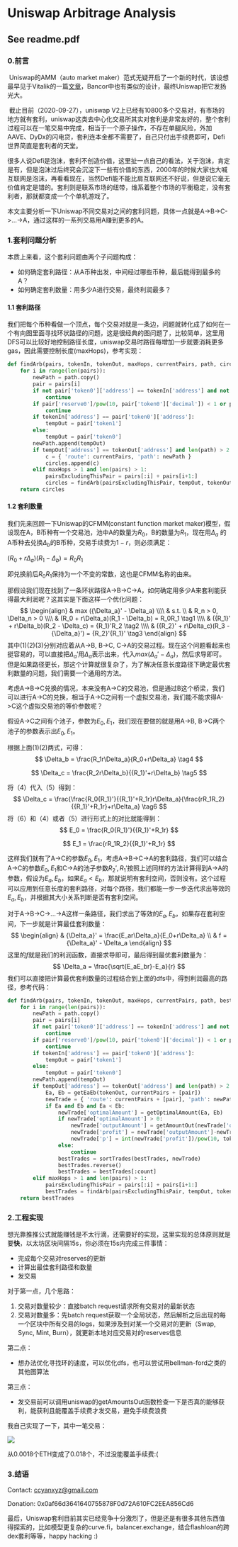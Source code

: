 # Uniswap Arbitrage Analysis

## See readme.pdf

### 0.前言

​	Uniswap的AMM（auto market maker）范式无疑开启了一个新的时代，该设想最早见于Vitalik的一篇[文章](https://www.reddit.com/r/ethereum/comments/55m04x/lets_run_onchain_decentralized_exchanges_the_way/)，Bancor中也有类似的设计，最终Uniswap把它发扬光大。

​	截止目前（2020-09-27），uniswap V2上已经有10800多个交易对，有市场的地方就有套利，uniswap这类去中心化交易所其实对套利是非常友好的，整个套利过程可以在一笔交易中完成，相当于一个原子操作，不存在单腿风险，外加AAVE、DyDx的闪电贷，套利连本金都不需要了，自己只付出手续费即可，Defi世界简直是套利者的天堂。

​	很多人说Defi是泡沫，套利不创造价值，这里扯一点自己的看法，关于泡沫，肯定是有，但是泡沫过后终究会沉淀下一些有价值的东西，2000年的时候大家也大喊互联网是泡沫，再看看现在，当然Defi能不能比肩互联网还不好说，但是说它毫无价值肯定是错的。套利则是联系市场的纽带，维系着整个市场的平衡稳定，没有套利者，那就都变成一个个单机游戏了。

​	本文主要分析一下Uniswap不同交易对之间的套利问题，具体一点就是A->B->C->...->A，通过这样的一系列交易用A赚到更多的A。

### 1.套利问题分析

本质上来看，这个套利问题由两个子问题构成：

* 如何确定套利路径：从A币种出发，中间经过哪些币种，最后能得到最多的A？
* 如何确定套利数量：用多少A进行交易，最终利润最多？

#### 1.1 套利路径

我们把每个币种看做一个顶点，每个交易对就是一条边，问题就转化成了如何在一个有向图里面寻找环状路径的问题，这是很经典的图问题了，比较简单，这里用DFS可以比较好地控制路径长度，uniswap交易时路径每增加一步就要消耗更多gas，因此需要控制长度(maxHops)，参考实现：

```python
def findArb(pairs, tokenIn, tokenOut, maxHops, currentPairs, path, circles):
    for i in range(len(pairs)):
        newPath = path.copy()
        pair = pairs[i]
        if not pair['token0']['address'] == tokenIn['address'] and not pair['token1']['address'] == tokenIn['address']:
            continue
        if pair['reserve0']/pow(10, pair['token0']['decimal']) < 1 or pair['reserve1']/pow(10, pair['token1']['decimal']) < 1:
            continue
        if tokenIn['address'] == pair['token0']['address']:
            tempOut = pair['token1']
        else:
            tempOut = pair['token0']
        newPath.append(tempOut)
        if tempOut['address'] == tokenOut['address'] and len(path) > 2:
          	c = { 'route': currentPairs, 'path': newPath }
            circles.append(c)
        elif maxHops > 1 and len(pairs) > 1:
            pairsExcludingThisPair = pairs[:i] + pairs[i+1:]
            circles = findArb(pairsExcludingThisPair, tempOut, tokenOut, maxHops-1, currentPairs + [pair], newPath, circles)
    return circles
```

#### 1.2 套利数量

我们先来回顾一下Uniswap的CFMM(constant function market maker)模型，假设现在A，B币种有一个交易池，池中A的数量为${R_0}$，B的数量为$R_1$，现在用${\Delta}_a$ 的A币种去兑换$\Delta_b$的B币种，交易手续费为$1-r$，则必须满足：

$(R_0 + r\Delta_a)(R_1 - \Delta_b) = R_0R_1$

即兑换前后$R_0R_1$保持为一个不变的常数，这也是CFMM名称的由来。

那假设我们现在找到了一条环状路径A->B->C->A，如何确定用多少A来套利能获得最大利润呢？这其实是下面这样一个优化问题：
$$
\begin{align}
& max  ({\Delta_a}' - \Delta_a) \\\\
& s.t. \\
& R_n > 0, \Delta_n > 0 \\\\
& (R_0 + r\Delta_a)(R_1 - \Delta_b) = R_0R_1 \tag1 \\\\
& ({R_1}' + r\Delta_b)(R_2 - \Delta_c) = {R_1}'R_2 \tag2 \\\\
& ({R_2}' + r\Delta_c)(R_3 - {\Delta_a}') = {R_2}'{R_1}' \tag3
\end{align}
$$
其中(1)(2)(3)分别对应着从A->B, B->C, C->A的交易过程。现在这个问题看起来也挺容易的，可以直接把${\Delta_a}'$用$\Delta_a$表示出来，代入$max  ({\Delta_a}' - \Delta_a)$，然后求导即可。但是如果路径更长，那这个计算就很复杂了，为了解决任意长度路径下确定最优套利数量的问题，我们需要一个通用的方法。

考虑A->B->C兑换的情况，本来没有A->C的交易池，但是通过B这个桥梁，我们可以进行A->C的兑换，相当于A->C之间有一个虚拟交易池，我们能不能求得A->C这个虚拟交易池的等价参数呢？

假设A->C之间有个池子，参数为$E_0, E_1$，我们现在要做的就是用A->B, B->C两个池子的参数表示出$E_0, E_1$。

根据上面(1)(2)两式，可得：
$$
\Delta_b = \frac{R_1r\Delta_a}{R_0+r\Delta_a} \tag4
$$

$$
\Delta_c = \frac{R_2r\Delta_b}{{R_1}'+r\Delta_b} \tag5
$$

将（4）代入（5）得到：
$$
\Delta_c = \frac{\frac{R_0{R_1}'}{{R_1}'+R_1r}r\Delta_a}{\frac{rR_1R_2}{{R_1}'+R_1r}+r\Delta_a} \tag6
$$
将（6）和（4）或者（5）进行形式上的对比就能得到：
$$
E_0 = \frac{R_0{R_1}'}{{R_1}'+R_1r}
$$

$$
E_1 = \frac{rR_1R_2}{{R_1}'+R_1r}
$$

这样我们就有了A->C的参数$E_0, E_1$，考虑A->B->C->A的套利路径，我们可以结合A->C的参数$E_0, E_1$和C->A的池子参数${R_2}',{R_1}'$按照上述同样的方法计算得到A->A的参数，假设为$E_a, E_b$，如果$E_a < E_b$，那就说明有套利空间，否则没有。这个过程可以应用到任意长度的套利路径，对每个路径，我们都能一步一步迭代求出等效的$E_a, E_b$，并根据其大小关系判断是否有套利空间。

对于A->B->C->...->A这样一条路径，我们求出了等效的$E_a, E_b$，如果存在套利空间，下一步就是计算最佳套利数量：
$$
\begin{align}
& {\Delta_a}' = \frac{E_ar\Delta_a}{E_0+r\Delta_a} \\
& f = {\Delta_a}' - \Delta_a
\end{align}
$$
这里的$f$就是我们的利润函数，直接求导即可，最后得到最优套利数量为：
$$
\Delta_a = \frac{\sqrt{E_aE_br}-E_a}{r}
$$
我们可以直接把计算最优套利数量的过程结合到上面的dfs中，得到利润最高的路径，参考代码：

```python
def findArb(pairs, tokenIn, tokenOut, maxHops, currentPairs, path, bestTrades, count=5):
    for i in range(len(pairs)):
        newPath = path.copy()
        pair = pairs[i]
        if not pair['token0']['address'] == tokenIn['address'] and not pair['token1']['address'] == tokenIn['address']:
            continue
        if pair['reserve0']/pow(10, pair['token0']['decimal']) < 1 or pair['reserve1']/pow(10, pair['token1']['decimal']) < 1:
            continue
        if tokenIn['address'] == pair['token0']['address']:
            tempOut = pair['token1']
        else:
            tempOut = pair['token0']
        newPath.append(tempOut)
        if tempOut['address'] == tokenOut['address'] and len(path) > 2:
            Ea, Eb = getEaEb(tokenOut, currentPairs + [pair])
            newTrade = { 'route': currentPairs + [pair], 'path': newPath, 'Ea': Ea, 'Eb': Eb }
            if Ea and Eb and Ea < Eb:
                newTrade['optimalAmount'] = getOptimalAmount(Ea, Eb)
                if newTrade['optimalAmount'] > 0:
                    newTrade['outputAmount'] = getAmountOut(newTrade['optimalAmount'], Ea, Eb)
                    newTrade['profit'] = newTrade['outputAmount']-newTrade['optimalAmount']
                    newTrade['p'] = int(newTrade['profit'])/pow(10, tokenOut['decimal'])
                else:
                    continue
                bestTrades = sortTrades(bestTrades, newTrade)
                bestTrades.reverse()
                bestTrades = bestTrades[:count]
        elif maxHops > 1 and len(pairs) > 1:
            pairsExcludingThisPair = pairs[:i] + pairs[i+1:]
            bestTrades = findArb(pairsExcludingThisPair, tempOut, tokenOut, maxHops-1, currentPairs + [pair], newPath, bestTrades, count)
    return bestTrades
```

### 2.工程实现

想光靠推推公式就能赚钱是不太行滴，还需要好的实现，这里实现的总体原则就是要**快**，以太坊区块间隔15s，你必须在15s内完成三件事情：

* 完成每个交易对reserves的更新
* 计算出最佳套利路径和数量
* 发交易

对于第一点，几个思路：

1. 交易对数量较少：直接batch request请求所有交易对的最新状态
2. 交易对数量多：先batch request获取一个全局状态，然后解析之后出现的每一个区块中所有交易的logs，如果涉及到对某一个交易对的更新（Swap, Sync, Mint, Burn），就更新本地对应交易对的reserves信息

第二点：

* 想办法优化寻找环的速度，可以优化dfs，也可以尝试用bellman-ford之类的其他图算法

第三点：

* 发交易前可以调用uniswap的getAmountsOut函数检查一下是否真的能够获利，能获利且能覆盖手续费才发交易，避免手续费浪费

我自己实现了一下，其中一笔交易：

![](test.png)

从0.0018个ETH变成了0.018个，不过没能覆盖手续费:(

### 3.结语

Contact: ccyanxyz@gmail.com

Donation: 0x0af66d3641640755878F0d72A610FC2EEA856Cd6

最后，Uniswap套利目前其实已经竞争十分激烈了，但是还是有很多其他东西值得探索的，比如模型更复杂的curve.fi，balancer.exchange，结合flashloan的跨dex套利等等，happy hacking :)







